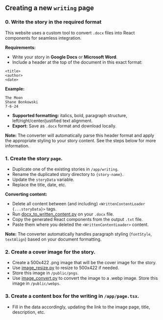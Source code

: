 ## Creating a new `writing` page

### 0. Write the story in the required format

This website uses a custom tool to convert `.docx` files into React components for seamless integration.

**Requirements:**

- Write your story in **Google Docs** or **Microsoft Word**.
- Include a header at the top of the document in this exact format:

```
<title>
<author>
<date>
```

**Example:**

```
The Moon
Shane Bonkowski
7-6-24
```

- **Supported formatting:** italics, bold, paragraph structure, left/right/center/justified text alignment.
- **Export:** Save as `.docx` format and download locally.

**Note:** The converter will automatically parse this header format and apply the appropriate styling to your story content. See the steps below for more information.

### 1. Create the story `page`.

- Duplicate one of the existing stories in `/app/writing`.
- Rename the duplicated story directory to `{story-name}`.
- Update the `storyData` variable.
- Replace the title, date, etc.

**Converting content:**

- Delete all content between (and including) `<WrittenContentLoader {...storyData}>` tags.
- Run [docx_to_written_content.py](https://github.com/ShaneBonkowski/file-utilities/blob/main/src/file_utilities/shane_bonkowski_dot_com/docx_to_written_content.py) on your `.docx` file.
- Copy the generated React components from the output `.txt` file.
- Paste them where you deleted the `<WrittenContentLoader>` content.

**Note:** The converter automatically handles paragraph styling (`fontStyle`, `textAlign`) based on your document formatting.

### 2. Create a cover image for the story.

- Create a 500x422 .png image that will be the cover image for the story.
- Use [image_resize.py](https://github.com/ShaneBonkowski/file-utilities/blob/main/src/file_utilities/image/image_resize.py) to resize to 500x422 if needed.
- Store this image in `/public/pngs`.
- Use [image_convert.py](https://github.com/ShaneBonkowski/file-utilities/blob/main/src/file_utilities/image/image_convert.py) to convert the image to a .webp image. Store this image in `/public/webps`.

### 3. Create a content box for the writing in `/app/page.tsx`.

- Fill in the data accordingly, updating the link to the image page, title, description, etc.
